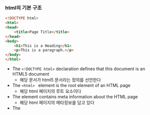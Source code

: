 ### html의 기본 구조
```html
<!DOCTYPE html>
<html>
<head>
    <title>Page Title</title>
</head>
<body>
    <h1>This is a Heading</h1>
    <p>This is a paragraph.</p>
</body>
</html>
```
- The `<!DOCTYPE html>` declaration defines that this document is an HTML5 document
    - 해당 문서가 html5 문서라는 정의를 선언한다
- The `<html> ` element is the root element of an HTML page
    - 해당 html 페이지의 루트 요소이다
- The <head> element contains meta information about the HTML page
    - 해당 html 페이지의 메타정보를 담고 있다
- The <title>
    - element specifies a title for the HTML page (which is shown in the browser's title bar or in the page's tab)
    - 해당 html 페이지의 제목을 명시한다 (브라우저의 제목표시줄과 탭에 보여진다)
- The <body>
    - element defines the document's body, and is a container for all the visible contents, such as headings, paragraphs, images, hyperlinks, tables, lists, etc.
    - 문서의 몸체를 정의한다, 그리고 모든 시각적 내용 제목, 문단, 이미지, 링크, 표, 리스트, 기타등등과 같은 것들을 위한 컨테이너다.
- The `<h1>`
    - element defines a large heading
    - 큰 제목을 정의한다
- The `<p>` 
    - element defines a paragraph
    - 단락(절)을 정의한다